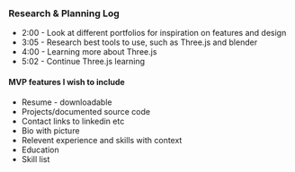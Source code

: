 ###  Research & Planning Log
* 2:00 - Look at different portfolios for inspiration on features and design
* 3:05 - Research best tools to use, such as Three.js and blender
* 4:00 - Learning more about Three.js
* 5:02 - Continue Three.js learning


#### MVP features I wish to include
* Resume - downloadable
* Projects/documented source code
* Contact links to linkedin etc
* Bio with picture
* Relevent experience and skills with context
* Education
* Skill list